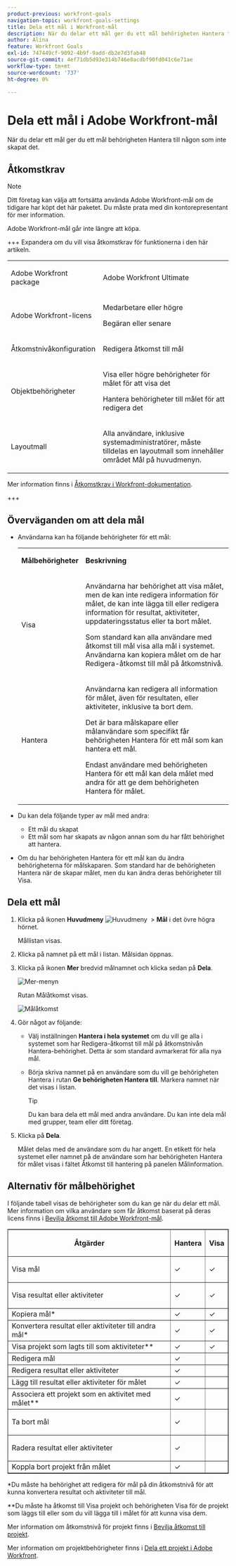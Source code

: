 ```yaml
---
product-previous: workfront-goals
navigation-topic: workfront-goals-settings
title: Dela ett mål i Workfront-mål
description: När du delar ett mål ger du ett mål behörigheten Hantera till någon som inte skapat det.
author: Alina
feature: Workfront Goals
exl-id: 747449cf-9092-4b9f-9add-db2e7d3fab48
source-git-commit: 4ef71db5d93e314b746e8acdbf90fd041c6e71ae
workflow-type: tm+mt
source-wordcount: '737'
ht-degree: 0%

---
```


# Dela ett mål i Adobe Workfront-mål

När du delar ett mål ger du ett mål behörigheten Hantera till någon som inte skapat det.

## Åtkomstkrav

>[!NOTE]
>
>Ditt företag kan välja att fortsätta använda Adobe Workfront-mål om de tidigare har köpt det här paketet. Du måste prata med din kontorepresentant för mer information.
>
>Adobe Workfront-mål går inte längre att köpa.

+++ Expandera om du vill visa åtkomstkrav för funktionerna i den här artikeln. 

<table style="table-layout:auto">
<col>
</col>
<col>
</col>
<tbody>
 <tr>
  <td> <p>Adobe Workfront package</p> </td> 
   <td> 
   <p>Adobe Workfront Ultimate</p>
   </td> 
  </tr>
 <tr>
 <td role="rowheader">Adobe Workfront-licens</td>
 <td>
 <p>Medarbetare eller högre</p>
<p>Begäran eller senare</p></td>
 </tr>
  <tr>
 <td role="rowheader">Åtkomstnivåkonfiguration</td>
 <td> <p>Redigera åtkomst till mål</p> </td>
 </tr>
 <tr data-mc-conditions="">
 <td role="rowheader">Objektbehörigheter</td>
 <td>
  <div>
  <p>Visa eller högre behörigheter för målet för att visa det</p>
  <p>Hantera behörigheter till målet för att redigera det</p>
  </div> </td>
 </tr>
<tr>
   <td role="rowheader"><p>Layoutmall</p></td>
   <td> <p>Alla användare, inklusive systemadministratörer, måste tilldelas en layoutmall som innehåller området Mål på huvudmenyn. </p>  
</td>
  </tr>
</tbody>
</table>

Mer information finns i [Åtkomstkrav i Workfront-dokumentation](/help/quicksilver/administration-and-setup/add-users/access-levels-and-object-permissions/access-level-requirements-in-documentation.md).

+++


<!--Old:

<table style="table-layout:auto">
<col>
</col>
<col>
</col>
<tbody>
 <tr> 
   <td role="rowheader">Adobe Workfront plan*</td> 
   <td> 
   <p>For the new plan and license structure:
  <ul><li>An Ultimate plan </li></ul>
   </p>
<p>For the current plan and license structure: 
<ul><li> A Pro or higher </li>
  <li>An Adobe Workfront Goals license in addition to a Workfront license.</li></ul></p>
   </td> 
  </tr>
 <tr>
 <td role="rowheader">Adobe Workfront license*</td>
 <td>
 <p>New license: Contributor or higher</p>
 Or
 <p>Current license: Request or higher</p> </td>
 </tr>
 <tr>
 <td role="rowheader">Product*</td>
 <td>
 <p> New product requirement, one of the following: </p>
<ul>
<li>A Select or Prime Adobe Workfront plan and an additional Adobe Workfront Goals license.</li>
<li>An Ultimate Workfront plan which includes Workfront Goals by default. </li></ul>
 <p>Or</p>
 <p>Current product requirement: A Workfront plan and an additional license for Adobe Workfront Goals. </p> <p>For information, see <a href="../../workfront-goals/goal-management/access-needed-for-wf-goals.md" class="MCXref xref">Requirements to use Workfront Goals</a>. </p> </td>
 </tr>
 <tr>
 <td role="rowheader">Access level</td>
 <td> <p>Edit access to Goals</p> </td>
 </tr>
 <tr data-mc-conditions="">
 <td role="rowheader">Object permissions</td>
 <td>
  <div>
  <p>View or higher permissions to the goal to view it</p>
  <p>Manage permissions to the goal to edit it</p>
  <p>For information about sharing goals, see <a href="../../workfront-goals/workfront-goals-settings/share-a-goal.md" class="MCXref xref">Share a goal in Workfront Goals</a>. </p>
  </div> </td>
 </tr>
<tr>
   <td role="rowheader"><p>Layout template</p></td>
   <td> <p>All users, including Workfront administrators,  must be assigned a layout template that includes the Goals area in the Main Menu. </p>  
</td>
  </tr>
</tbody>
</table>-->

## Överväganden om att dela mål

* Användarna kan ha följande behörigheter för ett mål:

  <table style="table-layout:auto"> 
   <col> 
   </col> 
   <col> 
   </col> 
   <tbody> 
   <tr> 
      <td role="rowheader"><p><b>Målbehörigheter</b></p></td> 
      <td>
      <p><b>Beskrivning</b></p> </td> 
   </tr> 
   <tr> 
      <td role="rowheader"><p>Visa</p></td> 
      <td>
      <p>Användarna har behörighet att visa målet, men de kan inte redigera information för målet, de kan inte lägga till eller redigera information för resultat, aktiviteter, uppdateringsstatus eller ta bort målet.</p>      
      <p>Som standard kan alla användare med åtkomst till mål visa alla mål i systemet. Användarna kan kopiera målet om de har Redigera-åtkomst till mål på åtkomstnivå.</p> </td> 
   </tr> 
   <tr> 
      <td role="rowheader"><p>Hantera</p></td> 
      <td> <p>Användarna kan redigera all information för målet, även för resultaten, eller aktiviteter, inklusive ta bort dem.</p> 
      <p>Det är bara målskapare eller målanvändare som specifikt får behörigheten Hantera för ett mål som kan hantera ett mål.</p> 
      Endast användare med behörigheten Hantera för ett mål kan dela målet med andra för att ge dem behörigheten Hantera för målet. </p> </td> 
   </tr> 
   </tbody> 
   </table>

* Du kan dela följande typer av mål med andra:

   * Ett mål du skapat
   * Ett mål som har skapats av någon annan som du har fått behörighet att hantera.

* Om du har behörigheten Hantera för ett mål kan du ändra behörigheterna för målskaparen. Som standard har de behörigheten Hantera när de skapar målet, men du kan ändra deras behörigheter till Visa.

## Dela ett mål

1. Klicka på ikonen **Huvudmeny** ![Huvudmeny &#x200B;](assets/main-menu-icon.png) > **Mål** i det övre högra hörnet.

   <!-- Add this when Shell is available to all: or (if available), click the **Main Menu** icon ![Main menu icon](../workfront-goals-settings/assets/three-line-main-menu-icon.png) in the upper-left corner)
   -->

   Mållistan visas.

1. Klicka på namnet på ett mål i listan. Målsidan öppnas.

1. Klicka på ikonen **Mer** bredvid målnamnet och klicka sedan på **Dela**.

   ![Mer-menyn](assets/more-menu-highlighted-goal-details-panel-with-share-link-350x156.png)

   Rutan Målåtkomst visas.

   ![Målåtkomst](assets/goal-access-sharing-box-manage-system-wide-deselected-350x400.png)

1. Gör något av följande:

   * Välj inställningen **Hantera i hela systemet** om du vill ge alla i systemet som har Redigera-åtkomst till mål på åtkomstnivån Hantera-behörighet. Detta är som standard avmarkerat för alla nya mål.
   * Börja skriva namnet på en användare som du vill ge behörigheten Hantera i rutan **Ge behörigheten Hantera till**. Markera namnet när det visas i listan.

     >[!TIP]
     >
     >Du kan bara dela ett mål med andra användare. Du kan inte dela mål med grupper, team eller ditt företag.

1. Klicka på **Dela**.

   Målet delas med de användare som du har angett. En etikett för hela systemet eller namnet på de användare som har behörigheten Hantera för målet visas i fältet Åtkomst till hantering på panelen Målinformation.

## Alternativ för målbehörighet

I följande tabell visas de behörigheter som du kan ge när du delar ett mål. Mer information om vilka användare som får åtkomst baserat på deras licens finns i [Bevilja åtkomst till Adobe Workfront-mål](../../administration-and-setup/add-users/configure-and-grant-access/grant-access-goals.md).

<table border="1" cellspacing="15" cellpadding="1"> 
 <col> 
 </col> 
 <col> 
 </col> 
 <col> 
 </col> 
 <thead> 
  <tr> 
   <th> <p><strong>Åtgärder</strong> </p> </th> 
   <th> <p><strong>Hantera</strong> </p> </th> 
   <th> <p><strong>Visa</strong> </p> </th> 
  </tr> 
 </thead> 
 <tbody> 
  <tr> 
   <td> <p>Visa mål</p> </td> 
   <td> <p>✓</p> </td> 
   <td> <p>✓</p> </td> 
  </tr> 
  <tr> 
   <td> <p>Visa resultat eller aktiviteter</p> </td> 
   <td> <p>✓</p> </td> 
   <td> <p>✓</p> </td> 
  </tr> 
  <tr> 
   <td>Kopiera mål* </td> 
   <td>✓ </td> 
   <td>✓</td> 
  </tr> 
  <tr data-mc-conditions=""> 
   <td>Konvertera resultat eller aktiviteter till andra mål*</td> 
   <td>✓</td> 
   <td>✓</td> 
  </tr> 
  <tr> 
   <td>Visa projekt som lagts till som aktiviteter** </td> 
   <td>✓</td> 
   <td>✓</td> 
  </tr> 
  <tr> 
   <td>Redigera mål</td> 
   <td>✓</td> 
   <td> </td> 
  </tr> 
  <tr> 
   <td>Redigera resultat eller aktiviteter</td> 
   <td>✓</td> 
   <td> </td> 
  </tr> 
  <tr> 
   <td>Lägg till resultat eller aktiviteter för målet</td> 
   <td>✓</td> 
   <td> </td> 
  </tr> 
  <tr> 
   <td>Associera ett projekt som en aktivitet med målet**</td> 
   <td>✓</td> 
   <td> </td> 
  </tr> 
  <tr> 
   <td> <p>Ta bort mål</p> </td> 
   <td> <p>✓</p> </td> 
   <td> <p> </p> </td> 
  </tr> 
  <tr> 
   <td> <p>Radera resultat eller aktiviteter</p> </td> 
   <td> <p>✓</p> </td> 
   <td> <p> </p> </td> 
  </tr> 
  <tr> 
   <td>Koppla bort projekt från målet</td> 
   <td>✓</td> 
   <td> </td> 
  </tr> 
 </tbody> 
</table>

*Du måste ha behörighet att redigera för mål på din åtkomstnivå för att kunna konvertera resultat och aktiviteter till mål.

**Du måste ha åtkomst till Visa projekt och behörigheten Visa för de projekt som läggs till eller som du vill lägga till i målet för att kunna visa dem.

Mer information om åtkomstnivå för projekt finns i [Bevilja åtkomst till projekt](../../administration-and-setup/add-users/configure-and-grant-access/grant-access-projects.md).

Mer information om projektbehörigheter finns i [Dela ett projekt i Adobe Workfront](../../workfront-basics/grant-and-request-access-to-objects/share-a-project.md).

 
